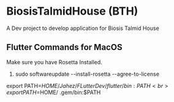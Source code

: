 # BiosisTalmidHouse (BTH)

 A Dev project to develop application for Biosis Talmid House

## Flutter Commands for MacOS

Make sure you have Rosetta Installed.
1. sudo softwareupdate --install-rosetta --agree-to-license <br>

export PATH=$HOME/Jahez/FLutterDev/flutter/bin:PATH <br>
export PATH=$HOME/ .gem/bin:$PATH<br>
